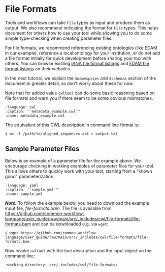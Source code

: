 # File Formats

Tools and workflows can take `File` types as input and produce them as output.
We also recommend indicating the format for `File` types. This helps document
for others how to use your tool while allowing you to do some simple
type-checking when creating parameter files.

For file formats, we recommend referencing existing ontologies (like EDAM in
our example), reference a local ontology for your institution, or do not add
a file format initially for quick development before sharing your tool with
others. You can browse existing [IANA file format listings][IANA] and
[EDAM file format listings][EDAM] on their websites.

In the next tutorial, we explain  the `$namespaces` and `$schemas` section of the
document in greater detail, so don't worry about these for now.

Note that for added value `cwltool` can do some basic reasoning based on file
formats and warn you if there seem to be some obvious mismatches.

```{literalinclude} /_includes/cwl/file-formats/metadata_example.cwl
:language: cwl
:caption: "`metadata_example.cwl`"
:name: metadata_example.cwl
```

The equivalent of this CWL description in command line format is:

```{code-block} console
$ wc -l /path/to/aligned_sequences.ext > output.txt
```

## Sample Parameter Files

Below is an example of a parameter file for the example above. We encourage
checking in working examples of parameter files for your tool. This allows
others to quickly work with your tool, starting from a "known good"
parameterization.

```{literalinclude} /_includes/cwl/file-formats/sample.yml
:language: yaml
:caption: "`sample.yml`"
:name: sample.yml
```

___Note:___ To follow the example below, you need to download the example input file, *file-formats.bam*. The file is available from <https://github.com/common-workflow-language/user_guide/raw/main/src/_includes/cwl/file-formats/file-formats.bam>
 and can be downloaded e.g. via `wget`:

```{code-block}
$ wget https://github.com/common-workflow-language/user_guide/raw/main/src/_includes/cwl/file-formats/file-formats.bam
```

Now invoke `cwltool` with the tool description and the input object on the
command line:

```{runcmd} cwltool metadata_example.cwl sample.yml
:working-directory: src/_includes/cwl/file-formats/
```

[IANA]: https://www.iana.org/assignments/media-types/media-types.xhtml
[EDAM]: https://www.ebi.ac.uk/ols/ontologies/edam/terms?iri=http%3A%2F%2Fedamontology.org%2Fformat_1915
